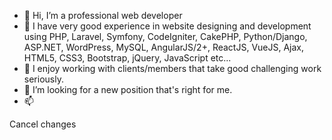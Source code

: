 - 👋 Hi, I’m a professional web developer
- 👀 I have very good experience in website designing and development using PHP, Laravel, Symfony, CodeIgniter, CakePHP, Python/Django, ASP.NET, WordPress, MySQL, AngularJS/2+, ReactJS, VueJS, Ajax, HTML5, CSS3, Bootstrap, jQuery, JavaScript etc...
- 🌱 I enjoy working with clients/members that take good challenging work seriously.
- 💞️ I’m looking for a new position that's right for me.
- 📫

<!---
HSSword/HSSword is a ✨ special ✨ repository because its `README.md` (this file) appears on your GitHub profile.
You can click the Preview link to take a look at your changes.
--->
Cancel changes
